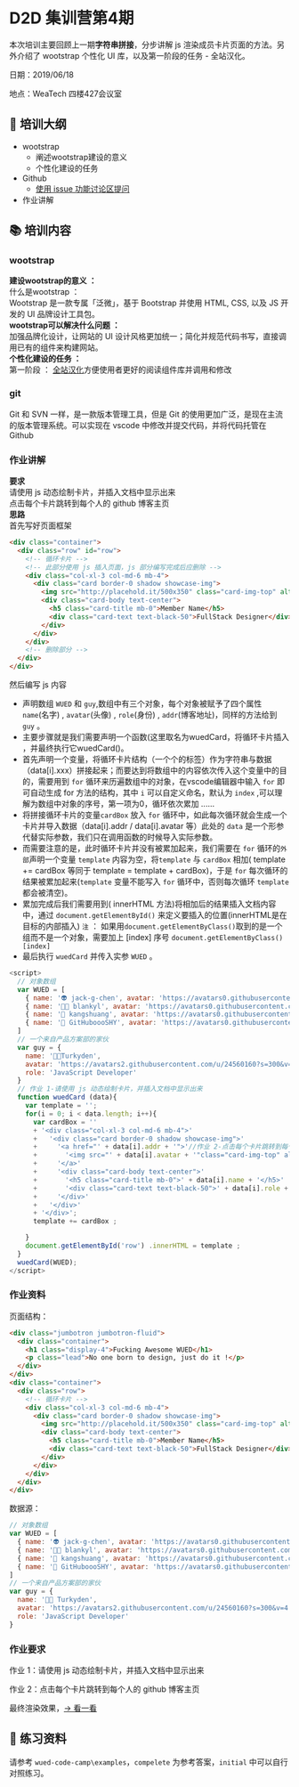 # D2D 集训营第4期

本次培训主要回顾上一期**字符串拼接**，分步讲解 js 渲染成员卡片页面的方法。另外介绍了 wootstrap 个性化 UI 库，以及第一阶段的任务 - 全站汉化。

日期：2019/06/18

地点：WeaTech 四楼427会议室

## 🥇 培训大纲

- wootstrap
  - 阐述wootstrap建设的意义
  - 个性化建设的任务
- Github
  - [使用 issue 功能讨论区提问](https://github.com/weaver-design/wued-code-camp/issues)
- 作业讲解

## 📚 培训内容

### wootstrap
**建设wootstrap的意义 ：**  
  什么是wootstrap ：   
  Wootstrap 是一款专属「泛微」，基于 Bootstrap 并使用 HTML, CSS, 以及 JS 开发的 UI 品牌设计工具包。  
**wootstrap可以解决什么问题 ：**   
  加强品牌化设计，让网站的 UI 设计风格更加统一；简化并规范代码书写，直接调用已有的组件来构建网站。  
**个性化建设的任务 ：**  
  第一阶段 ：  [全站汉化](https://wootstrap.netlify.com/docs/4.3/getting-started/introduction/)方便使用者更好的阅读组件库并调用和修改

### git  
  Git 和 SVN 一样，是一款版本管理工具，但是 Git 的使用更加广泛，是现在主流的版本管理系统。可以实现在 vscode 中修改并提交代码，并将代码托管在 Github

### 作业讲解
**要求**  
    请使用 js 动态绘制卡片，并插入文档中显示出来  
    点击每个卡片跳转到每个人的 github 博客主页  
**思路**  
    首先写好页面框架  
``` html
<div class="container">
  <div class="row" id="row">
    <!-- 循环卡片 -->
    <!-- 此部分使用 js 插入页面，js 部分编写完成后应删除 -->
    <div class="col-xl-3 col-md-6 mb-4">
      <div class="card border-0 shadow showcase-img">
        <img src="http://placehold.it/500x350" class="card-img-top" alt="Member Name">
        <div class="card-body text-center">
          <h5 class="card-title mb-0">Member Name</h5>
          <div class="card-text text-black-50">FullStack Designer</div>
        </div>
      </div>
    </div>
    <!-- 删除部分 -->
  </div>
</div>
```  
然后编写 js 内容  
  - 声明数组 `WUED` 和 `guy`,数组中有三个对象，每个对象被赋予了四个属性 `name`(名字) , `avatar`(头像) , `role`(身份) , `addr`(博客地址)，同样的方法给到 `guy` 。
  - 主要步骤就是我们需要声明一个函数(这里取名为wuedCard，将循环卡片插入 ，并最终执行它wuedCard()。
  - 首先声明一个变量，将循环卡片结构（一个个的标签）作为字符串与数据（data[i].xxx）拼接起来；而要达到将数组中的内容依次传入这个变量中的目的，需要用到 `for` 循环来历遍数组中的对象，在vscode编辑器中输入 `for` 即可自动生成 for 方法的结构，其中 `i` 可以自定义命名，默认为 `index` ,可以理解为数组中对象的序号，第一项为0，循环依次累加 ...... 
  - 将拼接循环卡片的变量`cardBox` 放入 `for` 循环中，如此每次循环就会生成一个卡片并导入数据（data[i].addr / data[i].avatar 等）此处的 `data` 是一个形参代替实际参数，我们只在调用函数的时候导入实际参数。
  - 而需要注意的是，此时循环卡片并没有被累加起来，我们需要在 `for` 循环的`外部`声明一个变量 `template` 内容为空，将`template` 与 `cardBox` 相加( template += cardBox 等同于 template = template + cardBox)，于是 `for` 每次循环的结果被累加起来(`template` 变量不能写入 `for` 循环中，否则每次循环 `template` 都会被清空)。
  - 累加完成后我们需要用到( innerHTML 方法)将相加后的结果插入文档内容中，通过 `document.getElementById()` 来定义要插入的位置(innerHTML是在目标的内部插入)
  `注` ： 如果用`document.getElementByClass()`取到的是一个组而不是一个对象，需要加上 [index] 序号 `document.getElementByClass()[index]`
  - 最后执行 `wuedCard` 并传入实参 `WUED` 。
``` js
<script>
  // 对象数组
  var WUED = [
    { name: '👽 jack-g-chen', avatar: 'https://avatars0.githubusercontent.com/u/50906620?s=300&v=4', role: 'Team Leader',addr:'https://github.com/jack-g-chen' },
    { name: '👩‍🎨 blankyl', avatar: 'https://avatars0.githubusercontent.com/u/50934382?s=300&v=4', role: 'UE Designer' ,addr:'https://github.com/blankyl'},
    { name: '👩 kangshuang', avatar: 'https://avatars0.githubusercontent.com/u/50934637?s=300&v=4', role: 'UI Designer' ,addr:'https://github.com/kangshuang'},
    { name: '👼 GitHuboooSHY', avatar: 'https://avatars0.githubusercontent.com/u/50934332?s=300&v=4', role: 'FullStack Designer' ,addr:'https://github.com/GitHuboooSHY'},
  ]
  // 一个来自产品方案部的家伙
  var guy = { 
    name: '👨‍🚀Turkyden', 
    avatar: 'https://avatars2.githubusercontent.com/u/24560160?s=300&v=4', 
    role: 'JavaScript Developer' 
  }
  // 作业 1-请使用 js 动态绘制卡片，并插入文档中显示出来
  function wuedCard (data){       
    var template = '';
    for(i = 0; i < data.length; i++){
      var cardBox = ''
      + '<div class="col-xl-3 col-md-6 mb-4">'
      +   '<div class="card border-0 shadow showcase-img">'
      +     '<a href="' + data[i].addr + '">'//作业 2-点击每个卡片跳转到每个人的 github 博客主页
      +       '<img src="' + data[i].avatar + '"class="card-img-top" alt="' + data[i].name + '">'
      +     '</a>'
      +     '<div class="card-body text-center">'
      +       '<h5 class="card-title mb-0">' + data[i].name + '</h5>'
      +       '<div class="card-text text-black-50">' + data[i].role + '</div>'
      +     '</div>'
      +   '</div>'
      + '</div>';
      template += cardBox ;

    }
    document.getElementById('row') .innerHTML = template ;
  }
  wuedCard(WUED);     
</script>
```




### 作业资料

页面结构：

``` html
<div class="jumbotron jumbotron-fluid">
  <div class="container">
    <h1 class="display-4">Fucking Awesome WUED</h1>
    <p class="lead">No one born to design, just do it !</p>
  </div>
</div>
<div class="container">
  <div class="row">
    <!-- 循环卡片 -->
    <div class="col-xl-3 col-md-6 mb-4">
      <div class="card border-0 shadow showcase-img">
        <img src="http://placehold.it/500x350" class="card-img-top" alt="Member Name">
        <div class="card-body text-center">
          <h5 class="card-title mb-0">Member Name</h5>
          <div class="card-text text-black-50">FullStack Designer</div>
        </div>
      </div>
    </div>
  </div>
</div>
```

数据源：

```js
// 对象数组
var WUED = [
  { name: '👽 jack-g-chen', avatar: 'https://avatars0.githubusercontent.com/u/50906620?s=300&v=4', role: 'Team Leader' },
  { name: '👩‍🎨 blankyl', avatar: 'https://avatars0.githubusercontent.com/u/50934382?s=300&v=4', role: 'UE Designer' },
  { name: '👩 kangshuang', avatar: 'https://avatars0.githubusercontent.com/u/50934637?s=300&v=4', role: 'UI Designer' },
  { name: '👼 GitHuboooSHY', avatar: 'https://avatars0.githubusercontent.com/u/50934332?s=300&v=4', role: 'FullStack Designer' },
]
// 一个来自产品方案部的家伙
var guy = {
  name: '👨‍🚀 Turkyden',
  avatar: 'https://avatars2.githubusercontent.com/u/24560160?s=300&v=4',
  role: 'JavaScript Developer'
}
```

### 作业要求

作业 1：请使用 js 动态绘制卡片，并插入文档中显示出来

作业 2：点击每个卡片跳转到每个人的 github 博客主页

最终渲染效果，[&rarr; 看一看](https://weaver-design.github.io/wued-code-camp/examples/RENDER/complete/index.html)


## 💯 练习资料

请参考 `wued-code-camp\examples`，`compelete` 为参考答案，`initial` 中可以自行对照练习。